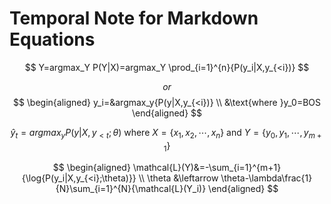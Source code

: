 # Temporal Note for Markdown Equations


$$
Y=argmax_Y P(Y|X)=argmax_Y \prod_{i=1}^{n}{P(y_i|X,y_{<i})}
$$

$$
or
$$
$$
\begin{aligned}
y_i=&argmax_y{P(y|X,y_{<i})} \\
&\text{where }y_0=BOS
\end{aligned}
$$

$$
\hat{y}_t=argmax_y{P(y|X,y_{<t};\theta)\text{ where }X=\{x_1,x_2,\cdots,x_n\}\text{ and }Y=\{y_0,y_1,\cdots,y_{m+1}\}}
$$

$$
\begin{aligned}
\mathcal{L}(Y)&=-\sum_{i=1}^{m+1}{\log{P(y_i|X,y_{<i};\theta)}} \\
\theta &\leftarrow \theta-\lambda\frac{1}{N}\sum_{i=1}^{N}{\mathcal{L}(Y_i)}
\end{aligned}
$$
